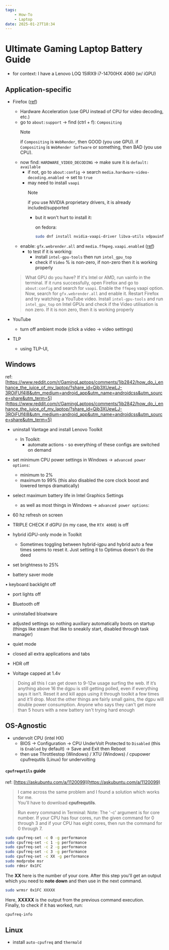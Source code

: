```yaml
---
tags:
    - How-To
    - Laptop
date: 2025-01-27T18:34
---
```

<!-- 2025-01-27 (January 27, 2025 6:34 PM Monday) -->

# Ultimate Gaming Laptop Battery Guide

- for context: I have a Lenovo LOQ 15IRX9 i7-14700HX 4060 (w/ iGPU)

## Application-specific

* Firefox ([ref](https://www.youtube.com/watch?v=YE431SYO2Is))
    - Hardware Acceleration (use GPU instead of CPU for video decoding, etc.)
    - go to `about:support` -> find (ctrl + f): `Compositing`
        > [!NOTE]
        > if `Compositing` is `WebRender`, then GOOD (you use GPU).
        > if `Compositing` is `WebRender Software` or something, then BAD (you use CPU).
    - now find: `HARDWARE_VIDEO_DECODING` -> make sure it is `default: available`
        - if not, go to `about:config` -> search `media.hardware-video-decoding.enabled` -> set to `true`
        - may need to install `vaapi`
            > [!NOTE]
            > if you use NVIDIA proprietary drivers, it is already included/supported
            >
            > - but it won't hurt to install it:
            >
            >   on fedora:
            >     ```bash
            >     sudo dnf install nvidia-vaapi-driver libva-utils vdpauinfo
            >     ```
    - enable: `gfx.webrender.all` and `media.ffmpeg.vaapi.enabled` ([ref](https://www.reddit.com/r/linux/comments/1fbbkly/comment/lm4f0b0/?utm_source=share&utm_medium=web3x&utm_name=web3xcss&utm_term=1&utm_content=share_button))
        - to test if it is working:
            - install `intel-gpu-tools` then run `intel_gpu_top`
            - check if `Video` % is non-zero, if non-zero then it is working properly

    > What GPU do you have? If it's Intel or AMD, run vainfo in the terminal.
    > If it runs successfully, open Firefox and go to `about:config` and search for `vaapi`.
    > Enable the `ffmpeg` vaapi option. Now, search for `gfx.webrender.all` and enable it.
    > Restart Firefox and try watching a YouTube video.
    > Install `intel-gpu-tools` and run `intel_gpu_top` on Intel GPUs and check if the Video utilisation is non zero.
    > If it is non zero, then it is working properly 

* YouTube
    - turn off ambient mode (click a video -> video settings)

* TLP
    - using TLP-UI,

## Windows

ref: [https://www.reddit.com/r/GamingLaptops/comments/1ib2842/how_do_i_enhance_the_juice_of_my_laptop/?share_id=Qjb3XUewLJ-3ROiFUf4I8&utm_medium=android_app&utm_name=androidcss&utm_source=share&utm_term=5](https://www.reddit.com/r/GamingLaptops/comments/1ib2842/how_do_i_enhance_the_juice_of_my_laptop/?share_id=Qjb3XUewLJ-3ROiFUf4I8&utm_medium=android_app&utm_name=androidcss&utm_source=share&utm_term=5)

- uninstall Vantage and install Lenovo Toolkit
  - In Toolkit:
    - automate actions - so everything of these configs are switched on demand
  
- set minimum CPU power settings in Windows -> `advanced power options`:
  - minimum to 2%
  - maximum to 99% (this also disabled the core clock boost and lowered temps dramatically)

- select maximum battery life in Intel Graphics Settings
  - as well as most things in Windows -> `advanced power options`:

- 60 hz refresh on screen

- TRIPLE CHECK if dGPU (in my case, the `RTX 4060`) is off

- hybrid iGPU-only mode in Toolkit
  - Sometimes toggling between hybrid-igpu and hybrid auto a few times seems to reset it. Just setting it to Optimus doesn't do the deed

- set brightness to 25%

- battery saver mode

• keyboard backlight off

- port lights off

- Bluetooth off

- uninstalled bloatware

- adjusted settings so nothing auxiliary automatically boots on startup (things like steam that like to sneakily start, disabled through task manager)

- quiet mode

- closed all extra applications and tabs

- HDR off

- Voltage capped at 1.4v

> Doing all this I can get down to 9-12w usage surfing the web. If it’s anything above 16 the dgpu is still getting polled, even if everything says it isn’t. Reset it and kill apps using it through toolkit a few times and it’ll drop. Most the other things are fairly small gains, the dgpu will double power consumption. Anyone who says they can't get more than 5 hours with a new battery isn't trying hard enough

## OS-Agnostic

- undervolt CPU (intel HX)
  - BIOS -> Configuration -> CPU UnderVolt Protected to `Disabled` (this is `Enabled` by default) -> Save and Exit then Reboot
  - then use Throttlestop (Windows) / XTU (Windows) / cpupower cpufrequtils (Linux) for undervolting

#### `cpufrequtils` guide

ref: [https://askubuntu.com/a/1120099](https://askubuntu.com/a/1120099)
> I came across the same problem and I found a solution which works for me.  
> You'll have to download **cpufrequtils**.  
>
> Run every command in Terminal: Note: The '-c' argument is for core number. If your CPU has four cores, run the given command for 0 through 3 and if your CPU has eight cores, then run the command for 0 through 7.

```bash
sudo cpufreq-set -c 0 -g performance
sudo cpufreq-set -c 1 -g performance
sudo cpufreq-set -c 2 -g performance
sudo cpufreq-set -c 3 -g performance
sudo cpufreq-set -c XX -g performance
sudo modprobe msr
sudo rdmsr 0x1FC
```

The **XX** here is the number of your core. After this step you'll get an output which you need to **note down** and then use in the next command.

```bash
sudo wrmsr 0x1FC XXXXX
```

Here, **XXXXX** is the output from the previous command execution.  
Finally, to check if it has worked, run:

```bash
cpufreq-info
```

## Linux

- install `auto-cpufreq` and `thermald`
